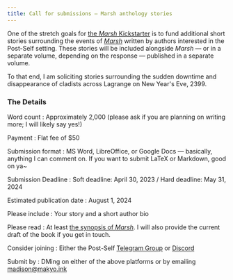 ```yaml
---
title: Call for submissions — Marsh anthology stories
---
```


One of the stretch goals for [the *Marsh* Kickstarter](https://www.kickstarter.com/projects/drabmakyo/marsh) is to fund additional short stories surrounding the events of [*Marsh*](https://marsh.post-self.ink) written by authors interested in the Post-Self setting. These stories will be included alongside *Marsh* — or in a separate volume, depending on the response — published in a separate volume.

To that end, I am soliciting stories surrounding the sudden downtime and disappearance of cladists across Lagrange on New Year's Eve, 2399.

### The Details

Word count
:   Approximately 2,000 (please ask if you are planning on writing more; I will likely say yes!)

Payment
:   Flat fee of $50

Submission format
:   MS Word, LibreOffice, or Google Docs — basically, anything I can comment on. If you want to submit LaTeX or Markdown, good on ya~

Submission Deadline
:   Soft deadline: April 30, 2023 / Hard deadline: May 31, 2024

Estimated publication date
:   August 1, 2024

Please include
:   Your story and a short author bio

Please read
:   At least [the synopsis of *Marsh*](/extras/summaries). I will also provide the current draft of the book if you get in touch.

Consider joining
:   Either the Post-Self [Telegram Group](https://makyo.io/ps-telegram) or [Discord](https://makyo.io/ps-discord)

Submit by
:   DMing on either of the above platforms or by emailing <madison@makyo.ink>

